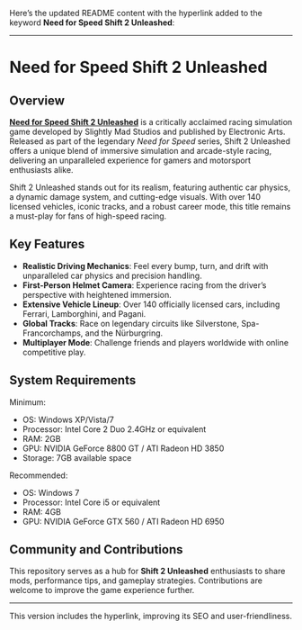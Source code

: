 Here’s the updated README content with the hyperlink added to the keyword **Need for Speed Shift 2 Unleashed**:

---

# Need for Speed Shift 2 Unleashed  

## Overview  
**[Need for Speed Shift 2 Unleashed](https://takeitpc.com/need-for-speed-shift-2-unleashed/)** is a critically acclaimed racing simulation game developed by Slightly Mad Studios and published by Electronic Arts. Released as part of the legendary *Need for Speed* series, Shift 2 Unleashed offers a unique blend of immersive simulation and arcade-style racing, delivering an unparalleled experience for gamers and motorsport enthusiasts alike.  

Shift 2 Unleashed stands out for its realism, featuring authentic car physics, a dynamic damage system, and cutting-edge visuals. With over 140 licensed vehicles, iconic tracks, and a robust career mode, this title remains a must-play for fans of high-speed racing.  

## Key Features  
- **Realistic Driving Mechanics**: Feel every bump, turn, and drift with unparalleled car physics and precision handling.  
- **First-Person Helmet Camera**: Experience racing from the driver’s perspective with heightened immersion.  
- **Extensive Vehicle Lineup**: Over 140 officially licensed cars, including Ferrari, Lamborghini, and Pagani.  
- **Global Tracks**: Race on legendary circuits like Silverstone, Spa-Francorchamps, and the Nürburgring.  
- **Multiplayer Mode**: Challenge friends and players worldwide with online competitive play.  

## System Requirements  
Minimum:  
- OS: Windows XP/Vista/7  
- Processor: Intel Core 2 Duo 2.4GHz or equivalent  
- RAM: 2GB  
- GPU: NVIDIA GeForce 8800 GT / ATI Radeon HD 3850  
- Storage: 7GB available space  

Recommended:  
- OS: Windows 7  
- Processor: Intel Core i5 or equivalent  
- RAM: 4GB  
- GPU: NVIDIA GeForce GTX 560 / ATI Radeon HD 6950  

## Community and Contributions  
This repository serves as a hub for **Shift 2 Unleashed** enthusiasts to share mods, performance tips, and gameplay strategies. Contributions are welcome to improve the game experience further.  

---

This version includes the hyperlink, improving its SEO and user-friendliness.
